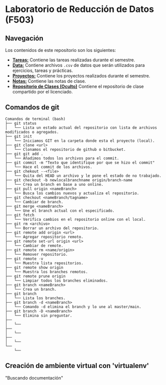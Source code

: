 # Laboratorio de Reducción de Datos (F503)

## Navegación

Los contenidos de este repositorio son los siguientes:

* [**Tareas:**](Tareas) Contiene las tareas realizadas durante el semestre.
* [**Data:**](Data) Contiene archivos `.csv` de datos que serán utilizados para ejercicios, tareas y prácticas.
* [**Proyectos:**](Proyectos) Contiene los proyectos realizados durante el semestre.
* [**Notas:**](Notas) Contiene las notas de clase.
* [**Repositorio de Clases (Oculto)**](RepC) Contiene el repositorio de clase compartido por el licenciado.

## Comandos de git
```
Comandos de terminal (bash)
├── git status
│   └── Lista un estado actual del repositorio con lista de archivos modificados o agregados.
├── git init
│   └── Iniciamos GIT en la carpeta donde esta el proyecto (local).
├── git clone <url>
│   └── Clonamos el repositorio de github o bitbucket.
├── git git add .
│   └── Añadimos todos los archivos para el commit.
├── git commit -m "Texto que identifique por que se hizo el commit"
│   └── Hace el commit de los archivos.
├── git chekout --<file>
│   └── Quita del HEAD un archivo y le pone el estado de no trabajado.
├── git checkout -b newlocalbranchname origin/branch-name
│   └── Crea un branch en base a uno online.
├── git pull origin <nameBranch>
│   └── Busca los cambios nuevos y actualiza el repositorio.
├── git checkout <nameBranch/tagname>
│   └── Cambiar de branch.
├── git merge <nameBranch>
│   └── Une el branch actual con el especificado.
├── git fetch
│   └── Verifica cambios en el repositorio online con el local.
├── git rm <archivo>
│   └── Borrar un archivo del repositorio.
├── git remote add origin <url>
│   └── Agregar repositorio remoto.
├── git remote set-url origin <url>
│   └── Cambiar de remote.
├── git remote rm <name/origin>
│   └── Remover repositorio.
├── git remote -v
│   └── Muestra lista repositorios.
├── git remote show origin
│   └── Muestra los branches remotos.
├── git remote prune origin
│   └── Limpiar todos los branches eliminados.
├── git branch <nameBranch>
│   └── Crea un branch.
├── git branch
│   └── Lista los branches.
├── git branch -d <nameBranch>
│   └── Comando -d elimina el branch y lo une al master/main.
├── git branch -D <nameBranch>
│   └── Elimina sin preguntar.
├── 
│   └── 
├── 
│   └── 
├── 
│   └── 
└── 
    └── 
```
## Creación de ambiente virtual con 'virtualenv'
"Buscando documentación"